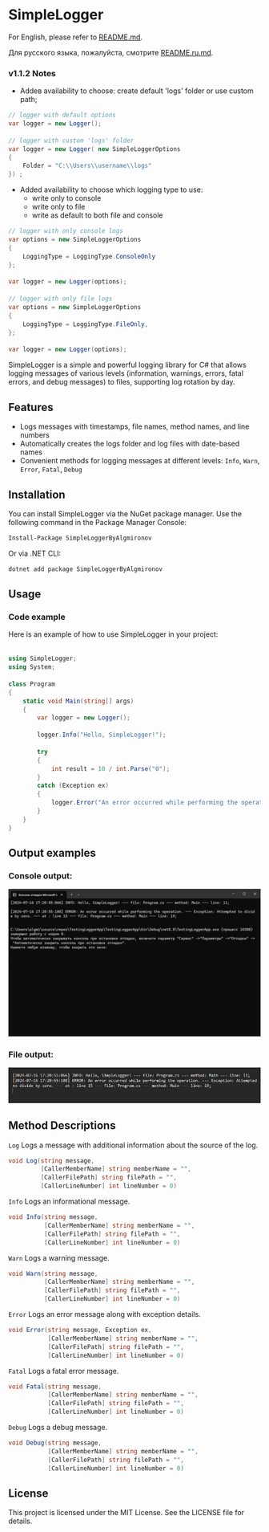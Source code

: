 # SimpleLogger

For English, please refer to [README.md](README.md).

Для русского языка, пожалуйста, смотрите [README.ru.md](README.ru.md).

### v1.1.2 Notes
- Addeв availability to choose: create default 'logs' folder or use custom path;
  
```csharp
// logger with default options
var logger = new Logger();

// logger with custom 'logs' folder
var logger = new Logger( new SimpleLoggerOptions
{
    Folder = "C:\\Users\\username\\logs"
}) ;
```
- Added availability to choose which logging type to use:
    - write only to console
    - write only to file
    - write as default to both file and console
 
```csharp
// logger with only console logs
var options = new SimpleLoggerOptions
{
    LoggingType = LoggingType.ConsoleOnly
};

var logger = new Logger(options);

// logger with only file logs
var options = new SimpleLoggerOptions
{
    LoggingType = LoggingType.FileOnly,
};

var logger = new Logger(options);
```

SimpleLogger is a simple and powerful logging library for C# that allows logging messages of various levels (information, warnings, errors, fatal errors, and debug messages) to files, supporting log rotation by day.

## Features

- Logs messages with timestamps, file names, method names, and line numbers
- Automatically creates the logs folder and log files with date-based names
- Convenient methods for logging messages at different levels: `Info`, `Warn`, `Error`, `Fatal`, `Debug`


## Installation

You can install SimpleLogger via the NuGet package manager. Use the following command in the Package Manager Console:

```sh
Install-Package SimpleLoggerByAlgmironov
```

Or via .NET CLI:
```sh
dotnet add package SimpleLoggerByAlgmironov
```

## Usage
### Code example

Here is an example of how to use SimpleLogger in your project:

```csharp

using SimpleLogger;
using System;

class Program
{
    static void Main(string[] args)
    {
        var logger = new Logger();

        logger.Info("Hello, SimpleLogger!");

        try
        {
            int result = 10 / int.Parse("0");
        }
        catch (Exception ex)
        {
            logger.Error("An error occurred while performing the operation.", ex);
        }
    }
}

```

## Output examples
### Console output:
![console](https://github.com/algmironov/SimpleLogger/blob/master/img/console.png)

### File output:
![logFile](https://github.com/algmironov/SimpleLogger/blob/master/img/logFile.png)

## Method Descriptions
`Log`
Logs a message with additional information about the source of the log.

```csharp
void Log(string message,
         [CallerMemberName] string memberName = "",
         [CallerFilePath] string filePath = "",
         [CallerLineNumber] int lineNumber = 0)
```

`Info`
Logs an informational message.

```csharp
void Info(string message,
          [CallerMemberName] string memberName = "",
          [CallerFilePath] string filePath = "",
          [CallerLineNumber] int lineNumber = 0)
```
`Warn`
Logs a warning message.

```csharp
void Warn(string message,
          [CallerMemberName] string memberName = "",
          [CallerFilePath] string filePath = "",
          [CallerLineNumber] int lineNumber = 0)
```

`Error`
Logs an error message along with exception details.

```csharp
void Error(string message, Exception ex,
           [CallerMemberName] string memberName = "",
           [CallerFilePath] string filePath = "",
           [CallerLineNumber] int lineNumber = 0)
```

`Fatal`
Logs a fatal error message.

```csharp
void Fatal(string message,
           [CallerMemberName] string memberName = "",
           [CallerFilePath] string filePath = "",
           [CallerLineNumber] int lineNumber = 0)
```

`Debug`
Logs a debug message.

```csharp
void Debug(string message,
           [CallerMemberName] string memberName = "",
           [CallerFilePath] string filePath = "",
           [CallerLineNumber] int lineNumber = 0)
```

## License
This project is licensed under the MIT License. See the LICENSE file for details.
